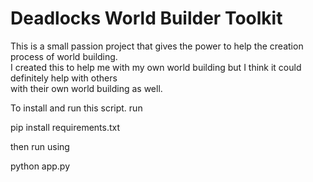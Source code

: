 # Deadlocks World Builder Toolkit

This is a small passion project that gives the power to help the creation process of world building.\
I created this to help me with my own world building but I think it could definitely help with others\
with their own world building as well.

To install and run this script. run

pip install requirements.txt

then run using

python app.py
